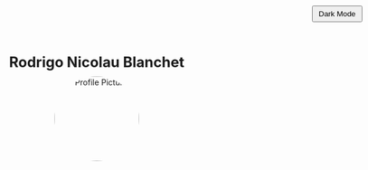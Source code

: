 <div style="text-align: center; max-width: 800px; margin: 0 auto; padding: 20px;">
  <!-- Name centered above Profile Picture -->
  <div style="display: flex; flex-direction: column; align-items: center;">
    <p style="font-weight: bold; font-size: 1.8em; margin-bottom: 10px; text-align: center;">Rodrigo Nicolau Blanchet </p>
    <img src="https://github.com/rodrigonicolau/rodrigonicolau.github.io/blob/main/profile.jpg?raw=true" alt="Profile Picture" width="150" style="border-radius: 50%; aspect-ratio: 1 / 1; object-fit: cover; margin-bottom: 20px;">
  </div>
</div>

<style>
  header {
    display: none;
  }
</style>

<style>
  footer {
    display: none;
  }
</style>

<!-- Dark Mode Toggle Button -->
<button onclick="toggleDarkMode()" style="position: fixed; top: 10px; right: 10px; padding: 5px 10px;">Dark Mode</button>

<script>
  function toggleDarkMode() {
    document.body.classList.toggle("dark-mode");
  }
</script>

<!-- Dark Mode Styles -->
<style>
  body.dark-mode {
    background-color: #121212;
    color: #ffffff;
  }
  body.dark-mode a {
    color: #bb86fc;
  }
</style>

